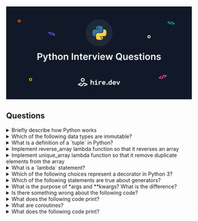![Image header](https://github.com/hiredev-app/python-interview-questions/blob/main/image-header.png?raw=true)


## Questions

<details><summary>Briefly describe how Python works</summary>
<p></p><i>&nbsp;&nbsp;&nbsp;&nbsp;&nbsp;✎  Full Text Answer</i>
<i>&nbsp;&nbsp;&nbsp;&nbsp;&nbsp;Hint: Is is single-threaded? Interpreted? How does typing work? etc.</i><p></p><p></p></details>

<details><summary>Which of the following data types are immutable?</summary><p></p><p>&nbsp;&nbsp;&nbsp;&nbsp;&nbsp;☒ int</p><p>&nbsp;&nbsp;&nbsp;&nbsp;&nbsp;☐ list</p><p>&nbsp;&nbsp;&nbsp;&nbsp;&nbsp;☐ dict</p><p>&nbsp;&nbsp;&nbsp;&nbsp;&nbsp;☐ set</p><p>&nbsp;&nbsp;&nbsp;&nbsp;&nbsp;☒ bool</p><p>&nbsp;&nbsp;&nbsp;&nbsp;&nbsp;☒ tuple</p><p></p></details>

<details><summary>What is a definition of a `tuple` in Python?</summary>
<p></p><i>&nbsp;&nbsp;&nbsp;&nbsp;&nbsp;✎  Full Text Answer</i><p></p><p></p></details>

<details><summary>Implement reverse_array lambda function so that it reverses an array</summary>
<p></p><i>&nbsp;&nbsp;&nbsp;&nbsp;&nbsp;✎  Full Text Answer</i><p></p><p></p></details>

<details><summary>Implement unique_array lambda function so that it remove duplicate elements from the array</summary>
<p></p><i>&nbsp;&nbsp;&nbsp;&nbsp;&nbsp;✎  Full Text Answer</i><p></p><p></p></details>

<details><summary>What is a `lambda` statement?</summary>
<p></p><i>&nbsp;&nbsp;&nbsp;&nbsp;&nbsp;✎  Full Text Answer</i><p></p><p></p></details>

<details><summary>Which of the following choices represent a decorator in Python 3?</summary><p></p><p>&nbsp;&nbsp;&nbsp;&nbsp;&nbsp;☒ range</p><p>&nbsp;&nbsp;&nbsp;&nbsp;&nbsp;☐ list</p><p>&nbsp;&nbsp;&nbsp;&nbsp;&nbsp;☐ sum</p><p></p></details>

<details><summary>Which of the following statements are true about generators?</summary><p></p><p>&nbsp;&nbsp;&nbsp;&nbsp;&nbsp;☐ They store all the values in a memory</p><p>&nbsp;&nbsp;&nbsp;&nbsp;&nbsp;☒ They are iterators</p><p>&nbsp;&nbsp;&nbsp;&nbsp;&nbsp;☒ They can use `yield` keyword</p><p></p></details>

<details><summary>What is the purpose of *args and **kwargs? What is the difference?</summary>
<p></p><i>&nbsp;&nbsp;&nbsp;&nbsp;&nbsp;✎  Full Text Answer</i><p></p><p></p></details>

<details><summary>Is there something wrong about the following code?</summary>
<p></p><i>&nbsp;&nbsp;&nbsp;&nbsp;&nbsp;✎  Full Text Answer</i><p></p><p></p></details>

<details><summary>What does the following code print?</summary><p></p><p>&nbsp;&nbsp;&nbsp;&nbsp;&nbsp;◯ 2, 4, 6, 8, 10</p><p>&nbsp;&nbsp;&nbsp;&nbsp;&nbsp;◯ 2, 4, 6, 8</p><p>&nbsp;&nbsp;&nbsp;&nbsp;&nbsp;◯ 0, 2, 4, 6, 8, 10</p><p>&nbsp;&nbsp;&nbsp;&nbsp;&nbsp;◉ 0, 2, 4, 6, 8</p><p></p></details>

<details><summary>What are coroutines?</summary>
<p></p><i>&nbsp;&nbsp;&nbsp;&nbsp;&nbsp;✎  Full Text Answer</i><p></p><p></p></details>

<details><summary>What does the following code print?</summary><p></p><p>&nbsp;&nbsp;&nbsp;&nbsp;&nbsp;◉ [2, 3, 4, 5]</p><p>&nbsp;&nbsp;&nbsp;&nbsp;&nbsp;◯ [1, 2, 3, 4]</p><p>&nbsp;&nbsp;&nbsp;&nbsp;&nbsp;◯ [0, 1, 2, 3]</p><p></p></details>
